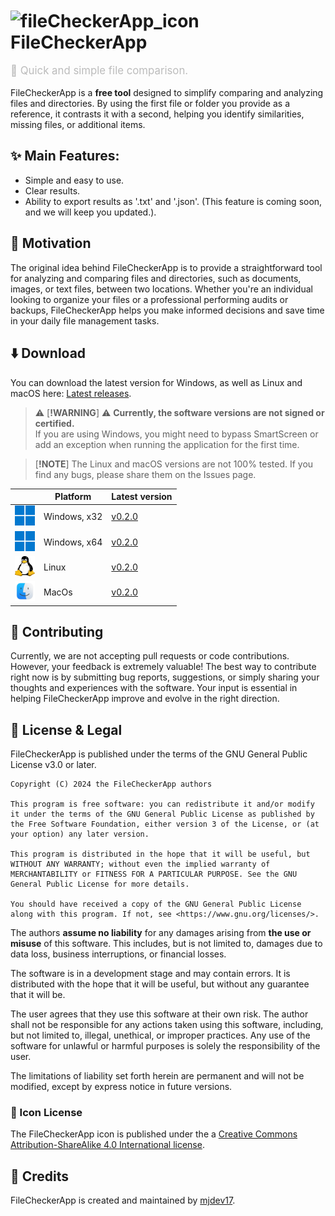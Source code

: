 # <img src="./FileCheckerApp/Assets/Images/icon.ico" width="180" height="180" alt="fileCheckerApp_icon" style="vertical-align: middle;"> FileCheckerApp

<p align="left" style="font-size: 1.2em; color: #bcbcbc;">📂 Quick and simple file comparison.</p>

FileCheckerApp is a **free tool** designed to simplify comparing and analyzing files and directories. By using the first file or folder you provide as a reference, it contrasts it with a second, helping you identify similarities, missing files, or additional items.

## ✨ Main Features:

- Simple and easy to use.
- Clear results.
- Ability to export results as '.txt' and '.json'. (This feature is coming soon, and we will keep you updated.).

## 🎯 Motivation

The original idea behind FileCheckerApp is to provide a straightforward tool for analyzing and comparing files and directories, such as documents, images, or text files, between two locations. Whether you're an individual looking to organize your files or a professional performing audits or backups, FileCheckerApp helps you make informed decisions and save time in your daily file management tasks.

## ⬇️ Download

You can download the latest version for Windows, as well as Linux and macOS here: [Latest releases][latest-release].

> ⚠️ [**!WARNING**] ⚠️
> **Currently, the software versions are not signed or certified.**</br>
> If you are using Windows, you might need to bypass SmartScreen or add an exception when running the application for the first time.

> [**!NOTE**]
> The Linux and macOS versions are not 100% tested. If you find any bugs, please share them on the Issues page.

|                                | Platform                   | Latest version                       |
|--------------------------------|----------------------------|--------------------------------------|
| ![Windows](public/windows.png) | Windows, x32               | [v0.2.0][windows-x32]                |
| ![Windows](public/windows.png) | Windows, x64               | [v0.2.0][windows-x64]                |
| ![Linux](public/linux.png)     | Linux                      | [v0.2.0][linux]                      |
| ![MacOS](public/macos.png)     | MacOs                      | [v0.2.0][macos]                      |

## 🤝 Contributing

Currently, we are not accepting pull requests or code contributions. However, your feedback is extremely valuable! The best way to contribute right now is by submitting bug reports, suggestions, or simply sharing your thoughts and experiences with the software. Your input is essential in helping FileCheckerApp improve and evolve in the right direction.

## 📜 License & Legal

FileCheckerApp is published under the terms of the GNU General Public License v3.0 or later.

```
Copyright (C) 2024 the FileCheckerApp authors

This program is free software: you can redistribute it and/or modify it under the terms of the GNU General Public License as published by the Free Software Foundation, either version 3 of the License, or (at your option) any later version.

This program is distributed in the hope that it will be useful, but WITHOUT ANY WARRANTY; without even the implied warranty of MERCHANTABILITY or FITNESS FOR A PARTICULAR PURPOSE. See the GNU General Public License for more details.

You should have received a copy of the GNU General Public License along with this program. If not, see <https://www.gnu.org/licenses/>.
```

The authors **assume no liability** for any damages arising from **the use or misuse** of this software. This includes, but is not limited to, damages due to data loss, business interruptions, or financial losses.

The software is in a development stage and may contain errors. It is distributed with the hope that it will be useful, but without any guarantee that it will be.

The user agrees that they use this software at their own risk. The author shall not be responsible for any actions taken using this software, including, but not limited to, illegal, unethical, or improper practices. Any use of the software for unlawful or harmful purposes is solely the responsibility of the user.

The limitations of liability set forth herein are permanent and will not be modified, except by express notice in future versions.

### 🎨 Icon License

The FileCheckerApp icon is published under the a [Creative Commons Attribution-ShareAlike 4.0 International license][ccbysa].

## 👥 Credits

FileCheckerApp is created and maintained by [mjdev17][mjdev17].

[mjdev17]: https://github.com/mjdev17
[ccbysa]: https://creativecommons.org/licenses/by-sa/4.0/
[windows-x32]: https://github.com/mjdev17/FileCheckerApp/releases/download/v0.2.0/FileCheckerApp-v0.2.0-windows-x32.exe
[windows-x64]: https://github.com/mjdev17/FileCheckerApp/releases/download/v0.2.0/FileCheckerApp-v0.2.0-windows-x64.exe
[linux]: https://github.com/mjdev17/FileCheckerApp/releases/download/v0.2.0/FileCheckerApp-v0.2.0-linux
[macos]: https://github.com/mjdev17/FileCheckerApp/releases/download/v0.2.0/FileCheckerApp-v0.2.0-macos
[latest-release]: https://github.com/mjdev17/FileCheckerApp/releases/latest